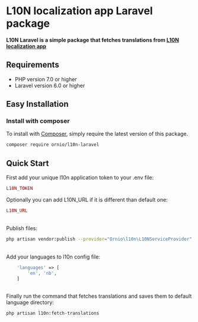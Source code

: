 L10N localization app Laravel package
======
**L10N Laravel is a simple package that fetches translations from [L10N localization app](https://l10n.app)**

## Requirements

 * PHP version 7.0 or higher
 * Laravel version 6.0 or higher

## Easy Installation

### Install with composer

To install with [Composer](https://getcomposer.org/), simply require the
latest version of this package.

```bash
composer require ornio/l10n-laravel
```

## Quick Start

First add your unique l10n application token to your .env file:

```php
L10N_TOKEN
```

Optionally you can add L10N_URL if it is different than default one:

```php
L10N_URL
```

\
Publish files:
```bash
php artisan vendor:publish --provider="Ornio\l10n\L10NServiceProvider"
```

\
Add your languages to l10n config file:
```php
    'languages' => [
        'en', 'nb',
    ]
```

\
Finally run the command that fetches translations and saves them to default language directory:
```bash
php artisan l10n:fetch-translations
```
